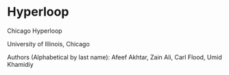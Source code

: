 # Hyperloop
Chicago Hyperloop

University of Illinois, Chicago

Authors (Alphabetical by last name): Afeef Akhtar, Zain Ali, Carl Flood, Umid Khamidiy
